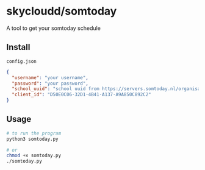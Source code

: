 # skycloudd/somtoday

A tool to get your somtoday schedule

## Install

`config.json`

```json
{
  "username": "your username",
  "password": "your password",
  "school_uuid": "school uuid from https://servers.somtoday.nl/organisaties.json",
  "client_id": "D50E0C06-32D1-4B41-A137-A9A850C892C2"
}
```

## Usage

```sh
# to run the program
python3 somtoday.py

# or
chmod +x somtoday.py
./somtoday.py
```
